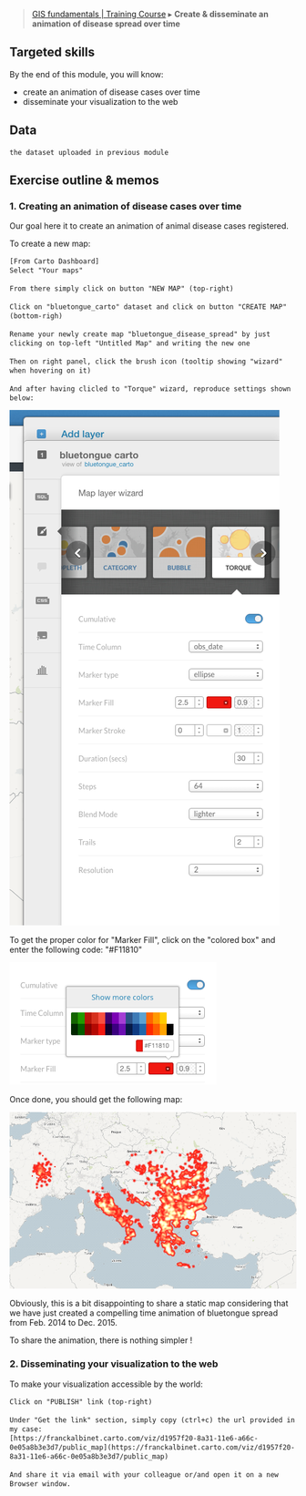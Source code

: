 > [GIS fundamentals | Training Course](agenda.md) ▸ **Create & disseminate an animation of disease spread over time**

## Targeted skills
By the end of this module, you will know:
* create an animation of disease cases over time
* disseminate your visualization to the web

## Data

```
the dataset uploaded in previous module
```

## Exercise outline & memos

### 1. Creating an animation of disease cases over time

Our goal here it to create an animation of animal disease cases registered. 

To create a new map:

```
[From Carto Dashboard]
Select "Your maps"

From there simply click on button "NEW MAP" (top-right)

Click on "bluetongue_carto" dataset and click on button "CREATE MAP" (bottom-righ)

Rename your newly create map "bluetongue_disease_spread" by just clicking on top-left "Untitled Map" and writing the new one

Then on right panel, click the brush icon (tooltip showing "wizard" when hovering on it)

And after having clicled to "Torque" wizard, reproduce settings shown below:
```

![heatmap settings](img/heatmap-carto-settings.png)

To get the proper color for "Marker Fill", click on the "colored box" and enter the following code: "#F11810"

![heatmap settings color](img/heatmap-carto-settings-color.png)

Once done, you should get the following map:

![heatmap final](img/heatmap-carto-final.png)

Obviously, this is a bit disappointing to share a static map considering that we have just created a compelling time animation of bluetongue spread from Feb. 2014 to Dec. 2015.

To share the animation, there is nothing simpler !

### 2. Disseminating your visualization to the web

To make your visualization accessible by the world:

```
Click on "PUBLISH" link (top-right)

Under "Get the link" section, simply copy (ctrl+c) the url provided in my case:
[https://franckalbinet.carto.com/viz/d1957f20-8a31-11e6-a66c-0e05a8b3e3d7/public_map](https://franckalbinet.carto.com/viz/d1957f20-8a31-11e6-a66c-0e05a8b3e3d7/public_map)

And share it via email with your colleague or/and open it on a new Browser window.
```
